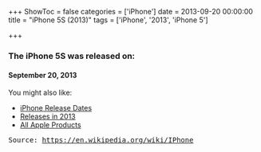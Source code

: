 +++
ShowToc = false
categories = ['iPhone']
date = 2013-09-20 00:00:00
title = "iPhone 5S (2013)"
tags = ['iPhone', '2013', 'iPhone 5']

+++

### The iPhone 5S was released on: 
#### September 20, 2013


<!--more-->


    
You might also like:

- [iPhone Release Dates](https://AppleReleaseDate.com/categories/iphone/)
- [Releases in 2013](https://AppleReleaseDate.com/tags/2013/)
- [All Apple Products](https://AppleReleaseDate.com/categories/)



<kbd> Source: https://en.wikipedia.org/wiki/IPhone</kbd>

